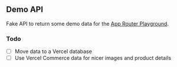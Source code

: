 ## Demo API

Fake API to return some demo data for the [App Router Playground](https://app-router.vercel.app/).

### Todo

- [ ] Move data to a Vercel database
- [ ] Use Vercel Commerce data for nicer images and product details
